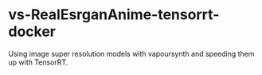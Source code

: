 # vs-RealEsrganAnime-tensorrt-docker
Using image super resolution models with vapoursynth and speeding them up with TensorRT.

